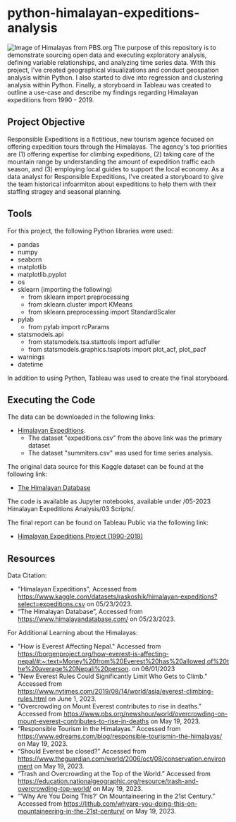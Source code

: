 # python-himalayan-expeditions-analysis
![Image of Himalayas from PBS.org](https://www.pbs.org/wnet/nature/files/2011/02/bisesh-gurung-DWZtqyxYU4s-unsplash-scaled-e1616436869634-610x343.jpg)
The purpose of this repository is to demonstrate sourcing open data and executing exploratory
analysis, defining variable relationships, and analyzing time series data. With this project, 
I've created geographical visualizations and conduct geospation analysis within Python. I also
started to dive into regression and clustering analysis within Python. Finally, a storyboard 
in Tableau was created to outline a use-case and describe my findings regarding Himalayan 
expeditions from 1990 - 2019.

## Project Objective
Responsible Expeditions is a fictitious, new tourism agence focused on offering expedition 
tours through the Himalayas. The agency's top priorities are 
(1) offering expertise for climbing expeditions, 
(2) taking care of the mountain range by understanding the amount of expedition traffic each
season, and 
(3) employing local guides to support the local economy.
As a data analyst for Responsible Expeditions, I've created a storyboard to give the team 
historical infoarmiton about expeditions to help them with their staffing stragey and seasonal 
planning. 

## Tools
For this project, the following Python libraries were used:
- pandas
- numpy
- seaborn
- matplotlib
- matplotlib.pyplot
- os
- sklearn (importing the following)
  - from sklearn import preprocessing
  - from sklearn.cluster import KMeans
  - from sklearn.preprocessing import StandardScaler
- pylab
  - from pylab import rcParams
- statsmodels.api
  - from statsmodels.tsa.stattools import adfuller
  - from statsmodels.graphics.tsaplots import plot_acf, plot_pacf
- warnings
- datetime

In addition to using Python, Tableau was used to create the final storyboard.


## Executing the Code
The data can be downloaded in the following links:
- [Himalayan Expeditions](https://www.kaggle.com/datasets/raskoshik/himalayan-expeditions?select=expeditions.csv).
  - The dataset "expeditions.csv" from the above link was the primary dataset
  - The dataset "summiters.csv" was used for time series analysis.

The original data source for this Kaggle dataset can be found at the following link:
- [The Himalayan Database](https://www.himalayandatabase.com/)

The code is available as Jupyter notebooks, available under 
/05-2023 Himalayan Expeditions Analysis/03 Scripts/.

The final report can be found on Tableau Public via the following link:
- [Himalayan Expeditions Project (1990-2019)](https://public.tableau.com/app/profile/ana.renahan/viz/HimalayanExpeditionsProject1990-2019/STORYBOARD?publish=yes)

## Resources
Data Citation:
- "Himalayan Expeditions", Accessed from https://www.kaggle.com/datasets/raskoshik/himalayan-expeditions?select=expeditions.csv on 05/23/2023. 
- “The Himalayan Database”, Accessed from 
https://www.himalayandatabase.com/ on 05/23/2023.

For Additional Learning about the Himalayas:
- "How is Everest Affecting Nepal." Accessed from https://borgenproject.org/how-everest-is-affecting-nepal/#:~:text=Money%20from%20Everest%20has%20allowed,of%20the%20average%20Nepali%20person. on 06/01/2023
- "New Everest Rules Could Significantly Limit Who Gets to Climb." Accessed from https://www.nytimes.com/2019/08/14/world/asia/everest-climbing-rules.html on June 1, 2023.
- “Overcrowding on Mount Everest contributes to rise in deaths.” Accessed from
https://www.pbs.org/newshour/world/overcrowding-on-mount-everest-contributes-to-rise-in-deaths on May
19, 2023.
- “Responsible Tourism in the Himalayas.” Accessed from https://www.edreams.com/blog/responsible-tourismin-the-himalayas/ on May 19, 2023.
- “Should Everest be closed?” Accessed from
https://www.theguardian.com/world/2006/oct/08/conservation.environment on May 19, 2023.
- “Trash and Overcrowding at the Top of the World.” Accessed from
https://education.nationalgeographic.org/resource/trash-and-overcrowding-top-world/ on May 19, 2023.
- “’Why Are You Doing This?’ On Mountaineering in the 21st Century.” Accessed from https://lithub.com/whyare-you-doing-this-on-mountaineering-in-the-21st-century/ on May 19, 2023.
